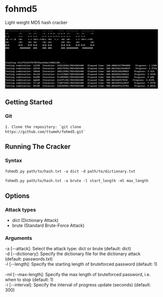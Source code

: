 # fohmd5

Light weight MD5 hash cracker

![Screenshot](main.png)

## Getting Started

### Git
    1. Clone the repository: `git clone https://github.com/ttumeh/fohmd5.git`

## Running The Cracker

### Syntax

`fohmd5.py path/to/hash.txt -a dict -d path/to/dictionary.txt`

`fohmd5.py path/to/hash.txt -a brute -l start_length -ml max_length`

## Options
### Attack types

- dict (Dictionary Attack)
- brute (Standard Brute-Force Attack)

### Arguments
-a [--attack]: Select the attack type: dict or brute (default: dict)<br/>
-d [--dictionary]: Specify the dictionary file for the dictionary attack (default: passwords.txt)<br/>
-l [--length]: Specify the starting length of bruteforced password (default: 1)<br/>  
-ml [--max-length]: Specify the max length of bruteforced password, i.e. when to stop (default: 1)<br/>
-i [--interval]: Specify the interval of progress update (seconds) (default: 300)<br/>